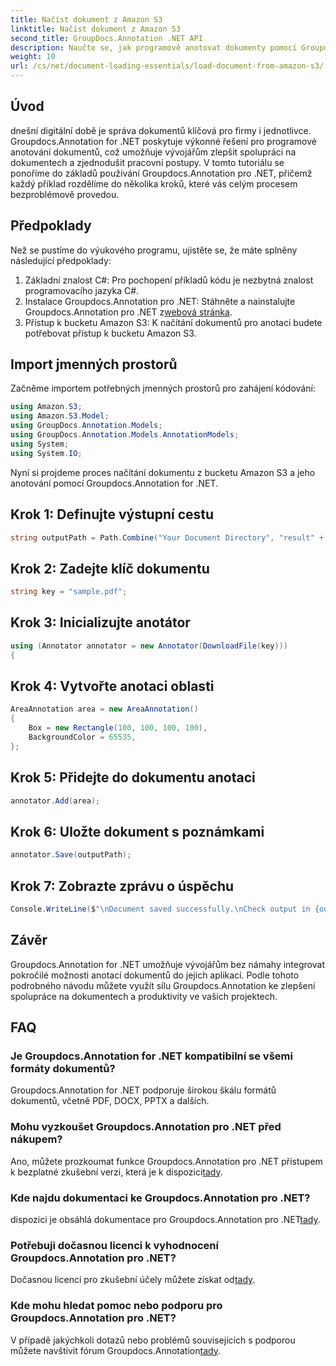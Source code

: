 ```yaml
---
title: Načíst dokument z Amazon S3
linktitle: Načíst dokument z Amazon S3
second_title: GroupDocs.Annotation .NET API
description: Naučte se, jak programově anotovat dokumenty pomocí Groupdocs.Annotation pro .NET. Výukový program krok za krokem pro bezproblémovou integraci.
weight: 10
url: /cs/net/document-loading-essentials/load-document-from-amazon-s3/
---
```

## Úvod
dnešní digitální době je správa dokumentů klíčová pro firmy i jednotlivce. Groupdocs.Annotation for .NET poskytuje výkonné řešení pro programové anotování dokumentů, což umožňuje vývojářům zlepšit spolupráci na dokumentech a zjednodušit pracovní postupy. V tomto tutoriálu se ponoříme do základů používání Groupdocs.Annotation pro .NET, přičemž každý příklad rozdělíme do několika kroků, které vás celým procesem bezproblémově provedou.
## Předpoklady
Než se pustíme do výukového programu, ujistěte se, že máte splněny následující předpoklady:
1. Základní znalost C#: Pro pochopení příkladů kódu je nezbytná znalost programovacího jazyka C#.
2.  Instalace Groupdocs.Annotation pro .NET: Stáhněte a nainstalujte Groupdocs.Annotation pro .NET z[webová stránka](https://releases.groupdocs.com/annotation/net/).
3. Přístup k bucketu Amazon S3: K načítání dokumentů pro anotaci budete potřebovat přístup k bucketu Amazon S3.

## Import jmenných prostorů
Začněme importem potřebných jmenných prostorů pro zahájení kódování:

```csharp
using Amazon.S3;
using Amazon.S3.Model;
using GroupDocs.Annotation.Models;
using GroupDocs.Annotation.Models.AnnotationModels;
using System;
using System.IO;
```


Nyní si projdeme proces načítání dokumentu z bucketu Amazon S3 a jeho anotování pomocí Groupdocs.Annotation for .NET.
## Krok 1: Definujte výstupní cestu
```csharp
string outputPath = Path.Combine("Your Document Directory", "result" + Path.GetExtension("input.pdf"));
```
## Krok 2: Zadejte klíč dokumentu
```csharp
string key = "sample.pdf";
```
## Krok 3: Inicializujte anotátor
```csharp
using (Annotator annotator = new Annotator(DownloadFile(key)))
{
```
## Krok 4: Vytvořte anotaci oblasti
```csharp
AreaAnnotation area = new AreaAnnotation()
{
    Box = new Rectangle(100, 100, 100, 100),
    BackgroundColor = 65535,
};
```
## Krok 5: Přidejte do dokumentu anotaci
```csharp
annotator.Add(area);
```
## Krok 6: Uložte dokument s poznámkami
```csharp
annotator.Save(outputPath);
```
## Krok 7: Zobrazte zprávu o úspěchu
```csharp
Console.WriteLine($"\nDocument saved successfully.\nCheck output in {outputPath}.");
```

## Závěr
Groupdocs.Annotation for .NET umožňuje vývojářům bez námahy integrovat pokročilé možnosti anotací dokumentů do jejich aplikací. Podle tohoto podrobného návodu můžete využít sílu Groupdocs.Annotation ke zlepšení spolupráce na dokumentech a produktivity ve vašich projektech.
## FAQ
### Je Groupdocs.Annotation for .NET kompatibilní se všemi formáty dokumentů?
Groupdocs.Annotation for .NET podporuje širokou škálu formátů dokumentů, včetně PDF, DOCX, PPTX a dalších.
### Mohu vyzkoušet Groupdocs.Annotation pro .NET před nákupem?
 Ano, můžete prozkoumat funkce Groupdocs.Annotation pro .NET přístupem k bezplatné zkušební verzi, která je k dispozici[tady](https://releases.groupdocs.com/).
### Kde najdu dokumentaci ke Groupdocs.Annotation pro .NET?
 dispozici je obsáhlá dokumentace pro Groupdocs.Annotation pro .NET[tady](https://tutorials.groupdocs.com/annotation/net/).
### Potřebuji dočasnou licenci k vyhodnocení Groupdocs.Annotation pro .NET?
 Dočasnou licenci pro zkušební účely můžete získat od[tady](https://purchase.groupdocs.com/temporary-license/).
### Kde mohu hledat pomoc nebo podporu pro Groupdocs.Annotation pro .NET?
 V případě jakýchkoli dotazů nebo problémů souvisejících s podporou můžete navštívit fórum Groupdocs.Annotation[tady](https://forum.groupdocs.com/c/annotation/10).